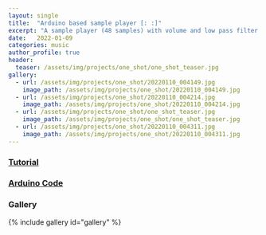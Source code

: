```yaml
---
layout: single
title:  "Arduino based sample player [: :]"
excerpt: "A sample player (48 samples) with volume and low pass filter knobs."
date:   2022-01-09
categories: music
author_profile: true
header:
  teaser: /assets/img/projects/one_shot/one_shot_teaser.jpg
gallery:
  - url: /assets/img/projects/one_shot/20220110_004149.jpg
    image_path: /assets/img/projects/one_shot/20220110_004149.jpg
  - url: /assets/img/projects/one_shot/20220110_004214.jpg
    image_path: /assets/img/projects/one_shot/20220110_004214.jpg
  - url: /assets/img/projects/one_shot/one_shot_teaser.jpg
    image_path: /assets/img/projects/one_shot/one_shot_teaser.jpg
  - url: /assets/img/projects/one_shot/20220110_004311.jpg
    image_path: /assets/img/projects/one_shot/20220110_004311.jpg
---
```


### [Tutorial](/polycule/one-shot)

### [Arduino Code](https://github.com/kbsezginel/polycule/blob/master/one-shot/one_shot.ino)

### Gallery

{% include gallery id="gallery" %}
